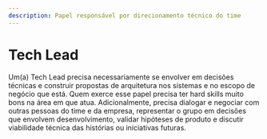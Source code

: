 ```yaml
---
description: Papel responsável por direcionamento técnico do time
---
```


# Tech Lead

Um\(a\) Tech Lead precisa necessariamente se envolver em decisões técnicas e construir propostas de arquitetura nos sistemas e no escopo de negócio que está. Quem exerce esse papel precisa ter hard skills muito bons na área em que atua. Adicionalmente, precisa dialogar e negociar com outras pessoas do time e da empresa, representar o grupo em decisões que envolvem desenvolvimento, validar hipóteses de produto e discutir viabilidade técnica das histórias ou iniciativas futuras.

